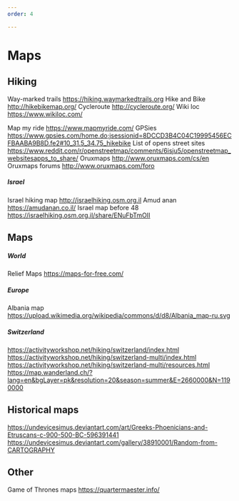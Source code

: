 ```yaml
---
order: 4

---
```


# Maps

## Hiking

Way-marked trails           https://hiking.waymarkedtrails.org
Hike and Bike               http://hikebikemap.org/
Cycleroute              http://cycleroute.org/
Wiki loc                    https://www.wikiloc.com/

Map my ride             https://www.mapmyride.com/
GPSies                  https://www.gpsies.com/home.do;jsessionid=8DCCD3B4C04C19995456ECFBAABA9B8D.fe2#10_31.5_34.75_hikebike
List of opens street sites  https://www.reddit.com/r/openstreetmap/comments/6isju5/openstreetmap_websitesapps_to_share/
Oruxmaps                http://www.oruxmaps.com/cs/en
Oruxmaps forums         http://www.oruxmaps.com/foro

##### Israel
Israel hiking map           http://israelhiking.osm.org.il
Amud anan               https://amudanan.co.il/
Israel map before 48        https://israelhiking.osm.org.il/share/ENuFbTmOII


## Maps

##### World
Relief Maps             https://maps-for-free.com/

##### Europe
Albania map             https://upload.wikimedia.org/wikipedia/commons/d/d8/Albania_map-ru.svg

##### Switzerland
https://activityworkshop.net/hiking/switzerland/index.html
https://activityworkshop.net/hiking/switzerland-multi/index.html
https://activityworkshop.net/hiking/switzerland-multi/resources.html
https://map.wanderland.ch/?lang=en&bgLayer=pk&resolution=20&season=summer&E=2660000&N=1190000


## Historical maps

https://undevicesimus.deviantart.com/art/Greeks-Phoenicians-and-Etruscans-c-900-500-BC-596391441
https://undevicesimus.deviantart.com/gallery/38910001/Random-from-CARTOGRAPHY


## Other
Game of Thrones maps        https://quartermaester.info/


